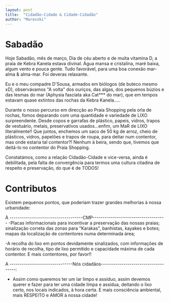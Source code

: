```yaml
---
layout: post
title:  "Cidadão-Cidade & Cidade-Cidadão"
author: "Marovski"
---
```


# Sabadão

Hoje Sabadão, mês de março, 
Dia de céu aberto e de muita vitamina D, a praia de Kebra Kanela estava divinal. Água mansa e cristalina, maré baixa, algum vento e pouca gente. Tudo favorável, para uma boa conexão mar-alma & alma-mar. Foi deveras relaxante.

Eu e o meu compadre D'Sousa, armados em biólogos (de buteco mesmo xD), observávamos "A volta" dos ouriços, das algas, dos pequenos búzios e das lesmas do mar (Aphysia fasciata aka Cat*** do mar), que em tempos estavam quase extintos das rochas da Kebra Kanela.....

Durante o nosso percurso em direcção ao Praia Shopping pela orla de rochas, fomos deparando com uma quantidade e variedade de LIXO surpreendente. Desde copos e garrafas de plástico, papeis, vidros, trapos de vestuário, metais, preservativos usados...enfim, um MaR de LIXO literalmente!! Que juntos, enchemos um saco de 50 kg de arroz, cheio de plásticos, vidros, papelões e trapos de roupa, para deitar num contentor, mas onde estaria tal contentor?! Nenhum à beira, sendo que, tivemos que deitá-lo no contentor do Praia Shopping.

Constatámos, como a relação Cidadão-Cidade e vice-versa, ainda é debilitada, pela falta de convergência para termos uma cultura citadina de respeito e preservação, do que é de TODOS!

# Contributos

Existem pequenos pontos, que poderiam trazer grandes melhorias à nossa urbanidade:

À 
------------------------------------CMP------------------------------------
-Placas informacionais para incentivar a preservação das nossas praias; sinalização correta das zonas para "Karakas", banhistas, kayakes e botes; mapas da localização de contentores numa determinada área;

-A recolha do lixo em pontos devidamente sinalizados, com informações de horário de recolha, tipo de lixo permitido e capacidade máxima de cada contentor. E mais contentores, por favor!!

A
-------------------------------Nós cidadãos------------------------------------:
- Assim como queremos ter um lar limpo e assíduo, assim devemos querer e fazer para ter uma cidade limpa e assídua, deitando o lixo certo, nos locais indicados, à hora certa. E mais consciência ambiental, mais RESPEITO e AMOR à nossa cidade! 
